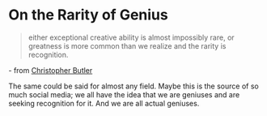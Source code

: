 # On the Rarity of Genius

> either exceptional creative ability is almost impossibly rare, or greatness is more common than we realize and the rarity is recognition.

\- from [Christopher Butler](https://www.chrbutler.com/you-can-be-a-great-designer-and-be-completely-unknown)

The same could be said for almost any field. Maybe this is the source of so much social media; we all have the idea that we are geniuses and are seeking recognition for it. And we are all actual geniuses.